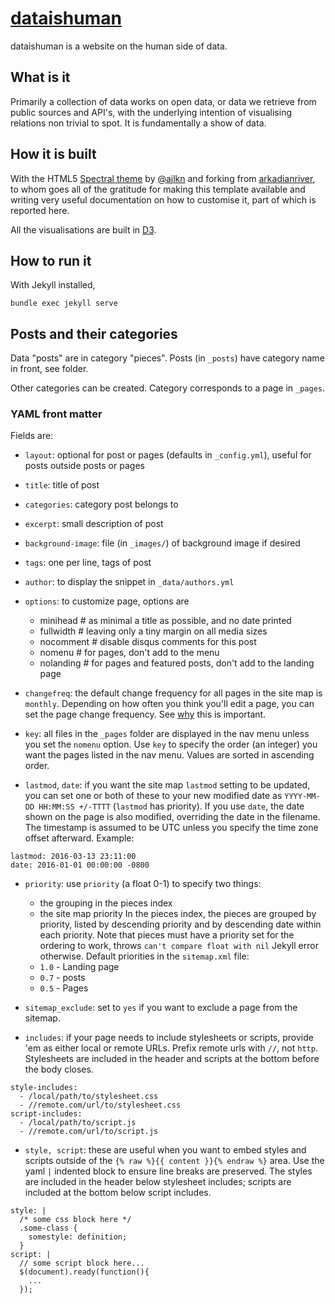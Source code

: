 # [dataishuman](https://dataishuman.github.io)

dataishuman is a website on the human side of data. 

## What is it

Primarily a collection of data works on open data, or data we retrieve from public sources and API's, with the underlying intention of visualising relations non trivial to spot. It is fundamentally a show of data.

## How it is built

With the HTML5 [Spectral theme](https://html5up.net/spectral) by [@ajlkn](https://twitter.com/ajlkn) and forking from [arkadianriver](https://github.com/arkadianriver/arkadianriver.com), to whom goes all of the gratitude for making this template available and writing very useful documentation on how to customise it, part of which is reported here.

All the visualisations are built in [D3](https://d3js.org).

## How to run it

With Jekyll installed, 

`bundle exec jekyll serve`

## Posts and their categories

Data "posts" are in category "pieces". Posts (in `_posts`) have category name in front, see folder. 

Other categories can be created. Category corresponds to a page in `_pages`.

### YAML front matter

Fields are:

* `layout`: optional for post or pages (defaults in `_config.yml`), useful for posts outside posts or pages

* `title`: title of post

* `categories`: category post belongs to 

* `excerpt`: small description of post

* `background-image`: file (in `_images/`) of background image if desired

* `tags`: one per line, tags of post

* `author`: to display the snippet in `_data/authors.yml`

* `options`: to customize page, options are
   - minihead      # as minimal a title as possible, and no date printed
   - fullwidth     # leaving only a tiny margin on all media sizes
   - nocomment     # disable disqus comments for this post
   - nomenu        # for pages, don't add to the menu
   - nolanding     # for pages and featured posts, don't add to the landing page

* `changefreq`: the default change frequency for all pages in the site map is `monthly`. Depending on how often you think you'll edit a page, you can set the page change frequency. See [why](https://www.v9seo.com/blog/2011/12/27/sitemap-xml-why-changefreq-priority-are-important/) this is important. 

* `key`: all files in the `_pages` folder are displayed in the nav menu unless you set the `nomenu` option. Use `key` to specify the order (an integer) you want the pages listed in the nav menu. Values are sorted in ascending order.

* `lastmod`, `date`: if you want the site map `lastmod` setting to be updated, you can set one or both of these to your new modified date as `YYYY-MM-DD HH:MM:SS +/-TTTT` (`lastmod` has priority). If you use `date`, the date shown on the page is also modified, overriding the date in the filename. The timestamp is assumed to be UTC unless you specify the time zone offset afterward. Example:

```
lastmod: 2016-03-13 23:11:00
date: 2016-01-01 00:00:00 -0800
```

* `priority`: use `priority` (a float 0-1) to specify two things:
   - the grouping in the pieces index
   - the site map priority
In the pieces index, the pieces are grouped by priority, listed by descending priority and by descending date within each priority. Note that pieces must have a priority set for the ordering to work, throws `can't compare float with nil` Jekyll error otherwise. Default priorities in the `sitemap.xml` file:
   + `1.0` - Landing page
   + `0.7` - posts
   + `0.5` - Pages

* `sitemap_exclude`: set to `yes` if you want to exclude a page from the sitemap.

* `includes`: if your page needs to include stylesheets or scripts, provide 'em as either local or remote URLs. Prefix remote urls with `//`, not `http`. Stylesheets are included in the header and scripts at the bottom before the body closes.

```
style-includes:
  - /local/path/to/stylesheet.css
  - //remote.com/url/to/stylesheet.css
script-includes:
  - /local/path/to/script.js
  - //remote.com/url/to/script.js
```

* `style, script`: these are useful when you want to embed styles and scripts outside of the `{% raw %}{{ content }}{% endraw %}` area. Use the yaml `|` indented block to ensure line breaks are preserved. The styles are included in the header below stylesheet includes; scripts are included at the bottom below script includes.

```
style: |
  /* some css block here */
  .some-class {
    somestyle: definition;
  }
script: |
  // some script block here...
  $(document).ready(function(){
    ...
  });
```
